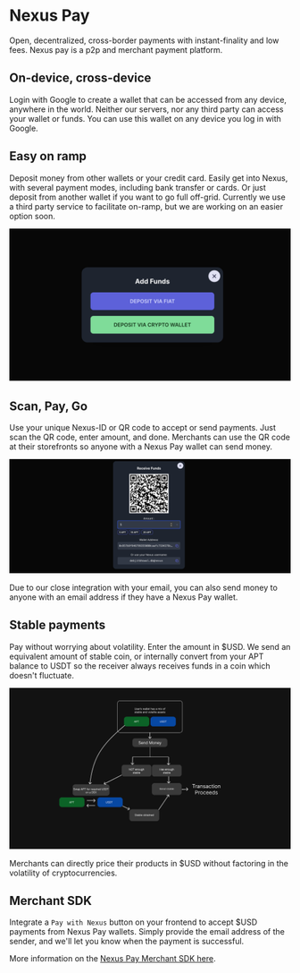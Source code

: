 # Nexus Pay

Open, decentralized, cross-border payments with instant-finality and low fees. Nexus pay is a p2p and merchant payment platform.

## On-device, cross-device

Login with Google to create a wallet that can be accessed from any device, anywhere in the world. Neither our servers, nor any third party can access your wallet or funds. You can use this wallet on any device you log in with Google.

## Easy on ramp

Deposit money from other wallets or your credit card. Easily get into Nexus, with several payment modes, including bank transfer or cards. Or just deposit from another wallet if you want to go full off-grid. Currently we use a third party service to facilitate on-ramp, but we are working on an easier option soon.

![onramp.png](docs/onramp.png)

## Scan, Pay, Go

Use your unique Nexus-ID or QR code to accept or send payments. Just scan the QR code, enter amount, and done. Merchants can use the QR code at their storefronts so anyone with a Nexus Pay wallet can send money.

![qr.png](docs/qr.png)

Due to our close integration with your email, you can also send money to anyone with an email address if they have a Nexus Pay wallet.

## Stable payments

Pay without worrying about volatility. Enter the amount in $USD. We send an equivalent amount of stable coin, or internally convert from your APT balance to USDT so the receiver always receives funds in a coin which doesn't fluctuate.

![stable-swap.png](docs/stable-swap.png)

Merchants can directly price their products in $USD without factoring in the volatility of cryptocurrencies.

## Merchant SDK

Integrate a `Pay with Nexus` button on your frontend to accept $USD payments from Nexus Pay wallets. Simply provide the email address of the sender, and we'll let you know when the payment is successful.

More information on the [Nexus Pay Merchant SDK here](docs/merchant-sdk.md).